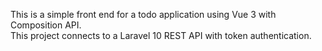 This is a simple front end for a todo application using Vue 3 with Composition API.
<br/>
This project connects to a Laravel 10 REST API with token authentication.
